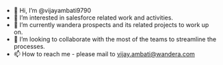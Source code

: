 - 👋 Hi, I’m @vijayambati9790
- 👀 I’m interested in salesforce related work and activities.
- 🌱 I’m currently wandera prospects and its related projects to work up on.
- 💞️ I’m looking to collaborate with the most of the teams to streamline the processes.
- 📫 How to reach me - please mail to vijay.ambati@wandera.com

<!---
vijayambati9790/vijayambati9790 is a ✨ special ✨ repository because its `README.md` (this file) appears on your GitHub profile.
You can click the Preview link to take a look at your changes.
--->
